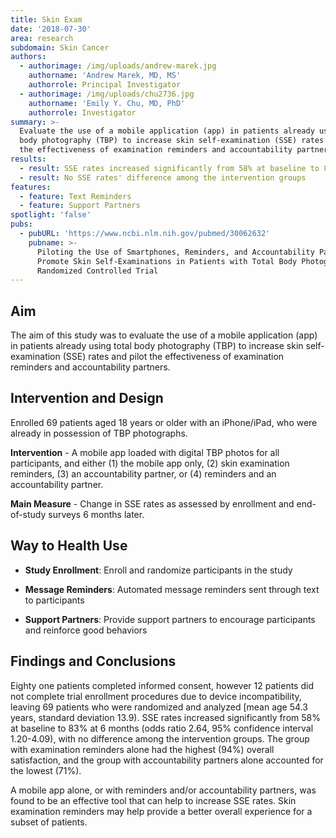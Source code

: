 ```yaml
---
title: Skin Exam
date: '2018-07-30'
area: research
subdomain: Skin Cancer
authors:
  - authorimage: /img/uploads/andrew-marek.jpg
    authorname: 'Andrew Marek, MD, MS'
    authorrole: Principal Investigator
  - authorimage: /img/uploads/chu2736.jpg
    authorname: 'Emily Y. Chu, MD, PhD'
    authorrole: Investigator
summary: >-
  Evaluate the use of a mobile application (app) in patients already using total
  body photography (TBP) to increase skin self-examination (SSE) rates and pilot
  the effectiveness of examination reminders and accountability partners.
results:
  - result: SSE rates increased significantly from 58% at baseline to 83% at 6 months
  - result: No SSE rates' difference among the intervention groups
features:
  - feature: Text Reminders
  - feature: Support Partners
spotlight: 'false'
pubs:
  - pubURL: 'https://www.ncbi.nlm.nih.gov/pubmed/30062632'
    pubname: >-
      Piloting the Use of Smartphones, Reminders, and Accountability Partners to
      Promote Skin Self-Examinations in Patients with Total Body Photography: A
      Randomized Controlled Trial
---
```

## Aim

The aim of this study was to evaluate the use of a mobile application (app) in patients already using total body photography (TBP) to increase skin self-examination (SSE) rates and pilot the effectiveness of examination reminders and accountability partners.

## Intervention and Design

Enrolled 69 patients aged 18 years or older with an iPhone/iPad, who were already in possession of TBP photographs.

**Intervention** - A mobile app loaded with digital TBP photos for all participants, and either (1) the mobile app only, (2) skin examination reminders, (3) an accountability partner, or (4) reminders and an accountability partner.

**Main Measure** - Change in SSE rates as assessed by enrollment and end-of-study surveys 6 months later.

## Way to Health Use

- **Study Enrollment**: Enroll and randomize participants in the study

- **Message Reminders**: Automated message reminders sent through text to participants

- **Support Partners**: Provide support partners to encourage participants and reinforce good behaviors

## Findings and Conclusions

Eighty one patients completed informed consent, however 12 patients did not complete trial enrollment procedures due to device incompatibility, leaving 69 patients who were randomized and analyzed [mean age 54.3 years, standard deviation 13.9). SSE rates increased significantly from 58% at baseline to 83% at 6 months (odds ratio 2.64, 95% confidence interval 1.20-4.09), with no difference among the intervention groups. The group with examination reminders alone had the highest (94%) overall satisfaction, and the group with accountability partners alone accounted for the lowest (71%).

A mobile app alone, or with reminders and/or accountability partners, was found to be an effective tool that can help to increase SSE rates. Skin examination reminders may help provide a better overall experience for a subset of patients.
